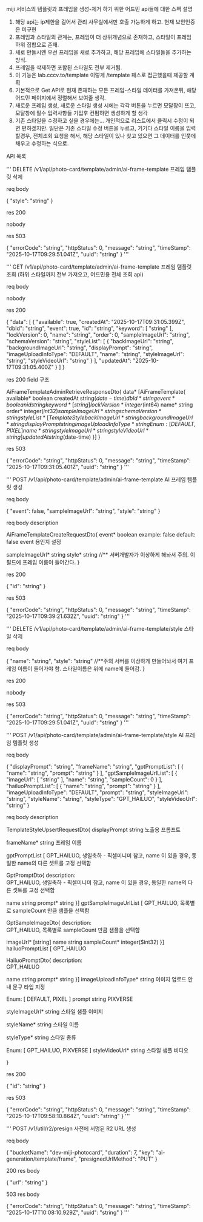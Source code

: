 miji 서비스의 템플릿과 프레임을 생성-제거 하기 위한 어드민 api들에 대한 스팩 설명
1. 해당 api는 ip제한을 걸어서 관리 사무실에서만 호출 가능하게 하고. 현재 보안인증은 미구현
2. 프레임과 스타일의 관계는, 프레임이 더 상위개념으로 존재하고, 스타일이 프레임 하위 집합으로 존재.
3. 새로 만들시엔 우선 프레임을 새로 추가하고, 해당 프레임에 스타일들을 추가하는 방식.
4. 프레임을 삭제하면 포함된 스타일도 전부 제거됨.
5. 이 기능은 lab.cccv.to/template 이렇게 /template 패스로 접근했을때 제공할 계획
6. 기본적으로 Get API로 현재 존재하는 모든 프레임-스타일 데이터를 가져온뒤, 해당 어드민 페이지에서 정렬해서 보여줄 생각.
7. 새로운 프레임 생성, 새로운 스타일 생성 시에는 각각 버튼을 누르면 모달창이 뜨고, 모달창에 필수 입력사항들 기입후 컨펌하면 생성하게 할 생각
8. 기존 스타일을 수정하고 싶을 경우에는... 개인적으로 리스트에서 클릭시 수정이 되면 편하겠지만. 일단은 기존 스타일 수정 버튼을 누르고, 거기다 스타일 이름을 입력할경우, 전체조회 요청을 해서, 해당 스타일이 있나 찾고 있으면 그 데이터를 인풋에 채우고 수정하는 식으로.

API 목록

'''
DELETE /v1/api/photo-card/template/admin/ai-frame-template
프레임 탬플릿 삭제

req body

{
  "style": "string"
}

res 200

nobody

res 503

{
  "errorCode": "string",
  "httpStatus": 0,
  "message": "string",
  "timeStamp": "2025-10-17T09:29:51.041Z",
  "uuid": "string"
}
'''

'''
GET /v1/api/photo-card/template/admin/ai-frame-template
프레임 탬플릿 조회 (하위 스타일까지 전부 가져오고, 어드민용 전체 조회 api)

req body

nobody

res 200

{
  "data": [
    {
      "available": true,
      "createdAt": "2025-10-17T09:31:05.399Z",
      "dbId": "string",
      "event": true,
      "id": "string",
      "keyword": [
        "string"
      ],
      "lockVersion": 0,
      "name": "string",
      "order": 0,
      "sampleImageUrl": "string",
      "schemaVersion": "string",
      "styleList": [
        {
          "backImageUrl": "string",
          "backgroundImageUrl": "string",
          "displayPrompt": "string",
          "imageUploadInfoType": "DEFAULT",
          "name": "string",
          "styleImageUrl": "string",
          "styleVideoUrl": "string"
        }
      ],
      "updatedAt": "2025-10-17T09:31:05.400Z"
    }
  ]
}

res 200 field 구조

AiFrameTemplateAdminRetrieveResponseDto{
data*	[AiFrameTemplate{
available*	boolean
createdAt	string($date-time)
dbId*	string
event*	boolean
id	string
keyword*	[string]
lockVersion*	integer($int64)
name*	string
order*	integer($int32)
sampleImageUrl*	string
schemaVersion*	string
styleList*	[TemplateStyle{
backImageUrl*	string
backgroundImageUrl*	string
displayPrompt	string
imageUploadInfoType*	string
Enum:
[ DEFAULT, PIXEL ]
name*	string
styleImageUrl*	string
styleVideoUrl*	string
}]
updatedAt	string($date-time)
}]
}

res 503

{
  "errorCode": "string",
  "httpStatus": 0,
  "message": "string",
  "timeStamp": "2025-10-17T09:31:05.401Z",
  "uuid": "string"
}
'''

'''
POST /v1/api/photo-card/template/admin/ai-frame-template
AI 프레임 템플릿 생성

req body

{
  "event": false,
  "sampleImageUrl": "string",
  "style": "string"
}

req body description

AiFrameTemplateCreateRequestDto{
event*	boolean
example: false
default: false
event 용인지 설정

sampleImageUrl*	string
style*	string //** 서버개발자가 이상하게 해놔서 주의. 이 필드에 프레임 이름이 들어간다.
}

res 200

{
  "id": "string"
}

res 503

{
  "errorCode": "string",
  "httpStatus": 0,
  "message": "string",
  "timeStamp": "2025-10-17T09:39:21.632Z",
  "uuid": "string"
}
'''

'''
DELETE /v1/api/photo-card/template/admin/ai-frame-template/style
스타일 삭제

req body

{
  "name": "string",
  "style": "string" //**주의 서버를 이상하게 만들어놔서 여기 프레임 이름이 들어가야 함. 스타일이름은 위에 name에 들어감.
}

res 200

nobody

res 503

{
  "errorCode": "string",
  "httpStatus": 0,
  "message": "string",
  "timeStamp": "2025-10-17T09:29:51.041Z",
  "uuid": "string"
}
'''

'''
POST /v1/api/photo-card/template/admin/ai-frame-template/style
AI 프레임 템플릿 생성

req body

{
  "displayPrompt": "string",
  "frameName": "string",
  "gptPromptList": [
    {
      "name": "string",
      "prompt": "string"
    }
  ],
  "gptSampleImageUrlList": [
    {
      "imageUrl": [
        "string"
      ],
      "name": "string",
      "sampleCount": 0
    }
  ],
  "hailuoPromptList": [
    {
      "name": "string",
      "prompt": "string"
    }
  ],
  "imageUploadInfoType": "DEFAULT",
  "prompt": "string",
  "styleImageUrl": "string",
  "styleName": "string",
  "styleType": "GPT_HAILUO",
  "styleVideoUrl": "string"
}

req body description

TemplateStyleUpsertRequestDto{
displayPrompt	string
노출용 프롬프트

frameName*	string
프레임 이름

gptPromptList	[
GPT_HAILUO, 생일축하 - 픽셀미니미 참고, name 이 있을 경우, 동일한 name의 다른 셋트를 고정 선택함

GptPromptDto{
description:	
GPT_HAILUO, 생일축하 - 픽셀미니미 참고, name 이 있을 경우, 동일한 name의 다른 셋트를 고정 선택함

name	string
prompt*	string
}]
gptSampleImageUrlList	[
GPT_HAILUO, 목록별로 sampleCount 만큼 샘플을 선택함

GptSampleImageDto{
description:	
GPT_HAILUO, 목록별로 sampleCount 만큼 샘플을 선택함

imageUrl*	[string]
name	string
sampleCount*	integer($int32)
}]
hailuoPromptList	[
GPT_HAILUO

HailuoPromptDto{
description:	
GPT_HAILUO

name	string
prompt*	string
}]
imageUploadInfoType*	string
이미지 업로드 안내 문구 타입 지정

Enum:
[ DEFAULT, PIXEL ]
prompt	string
PIXVERSE

styleImageUrl*	string
스타일 샘플 이미지

styleName*	string
스타일 이름

styleType*	string
스타일 종류

Enum:
[ GPT_HAILUO, PIXVERSE ]
styleVideoUrl*	string
스타일 샘플 비디오

}

res 200

{
  "id": "string"
}

res 503

{
  "errorCode": "string",
  "httpStatus": 0,
  "message": "string",
  "timeStamp": "2025-10-17T09:58:10.864Z",
  "uuid": "string"
}
'''

'''
POST /v1/util/r2/presign
사전에 서명된 R2 URL 생성

req body

{
  "bucketName": "dev-miji-photocard",
  "duration": 7,
  "key": "ai-generation/template/frame",
  "presignedUrlMethod": "PUT"
}

200 res body

{
  "url": "string"
}

503 res body

{
  "errorCode": "string",
  "httpStatus": 0,
  "message": "string",
  "timeStamp": "2025-10-17T10:08:10.929Z",
  "uuid": "string"
}
'''